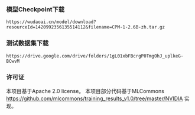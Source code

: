 ### 模型Checkpoint下载

`https://wudaoai.cn/model/download?resourceId=1420992356135514112&filename=CPM-1-2.6B-zh.tar.gz`
### 测试数据集下载

`https://drive.google.com/drive/folders/1gL01xbFBcrgP0TmgOhJ_uplkeG-BCwvM `

### 许可证

本项目基于Apache 2.0 license。
本项目部分代码基于MLCommons https://github.com/mlcommons/training_results_v1.0/tree/master/NVIDIA 实现。